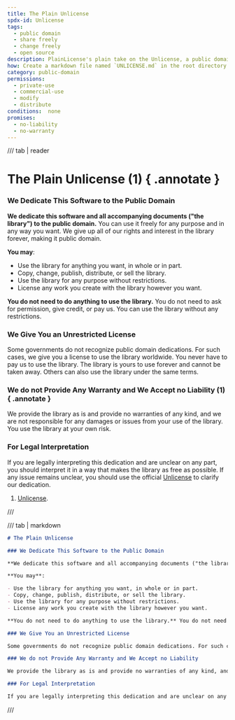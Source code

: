 ```yaml
---
title: The Plain Unlicense
spdx-id: Unlicense
tags:
  - public domain
  - share freely
  - change freely
  - open source
description: PlainLicense's plain take on the Unlicense, a public domain dedication for making software completely free. We simplify licenses so real people can understand them.
how: Create a markdown file named `UNLICENSE.md` in the root directory (that's the main directory) of your source code and copy the Plain Unlicense text into the markdown file.
category: public-domain
permissions:
  - private-use
  - commercial-use
  - modify
  - distribute
conditions:  none
promises:
  - no-liability
  - no-warranty
---
```


/// tab | reader

# The Plain Unlicense (1) { .annotate }

### We Dedicate This Software to the Public Domain

**We dedicate this software and all accompanying documents ("the library") to the public domain.**
You can use it freely for any purpose and in any way you want. We give up all of our rights and interest in the library forever, making it public domain.

**You may**:

- Use the library for anything you want, in whole or in part.
- Copy, change, publish, distribute, or sell the library.
- Use the library for any purpose without restrictions.
- License any work you create with the library however you want.

**You do not need to do anything to use the library.** You do not need to ask for permission, give credit, or pay us. You can use the library without any restrictions.

### We Give You an Unrestricted License

Some governments do not recognize public domain dedications. For such cases, we give you a license to use the library worldwide. You never have to pay us to use the library. The library is yours to use forever and cannot be taken away. Others can also use the library under the same terms.

### We do not Provide Any Warranty and We Accept no Liability (1) { .annotate }

We provide the library as is and provide no warranties of any kind, and we are not responsible for any damages or issues from your use of the library. You use the library at your own risk.

### For Legal Interpretation

If you are legally interpreting this dedication and are unclear on any part, you should interpret it in a way that makes the library as free as possible. If any issue remains unclear, you should use the official [Unlicense][unlicense-link] to clarify our dedication.

[unlicense-link]: https://unlicense.org/UNLICENSE

1. [Unlicense](https://unlicense.org/UNLICENSE).

///

/// tab | markdown

```markdown
# The Plain Unlicense

### We Dedicate This Software to the Public Domain

**We dedicate this software and all accompanying documents ("the library") to the public domain.** You can use it freely for any purpose and in any way you want. We give up all of our rights and interest in the library forever, making it public domain.

**You may**:

- Use the library for anything you want, in whole or in part.
- Copy, change, publish, distribute, or sell the library.
- Use the library for any purpose without restrictions.
- License any work you create with the library however you want.

**You do not need to do anything to use the library.** You do not need to ask for permission, give credit, or pay us. You can use the library without any restrictions.

### We Give You an Unrestricted License

Some governments do not recognize public domain dedications. For such cases, we give you a license to use the library worldwide. You never have to pay us to use the library. The library is yours to use forever and cannot be taken away. Others can also use the library under the same terms.

### We do not Provide Any Warranty and We Accept no Liability

We provide the library as is and provide no warranties of any kind, and we are not responsible for any damages or issues from your use of the library. You use the library at your own risk.

### For Legal Interpretation

If you are legally interpreting this dedication and are unclear on any part, we ask you interpret in a way that makes the library as free as possible. If any issue remains unclear, you should use the official [Unlicense][unlicense-link] to clarify our dedication.
```

///
